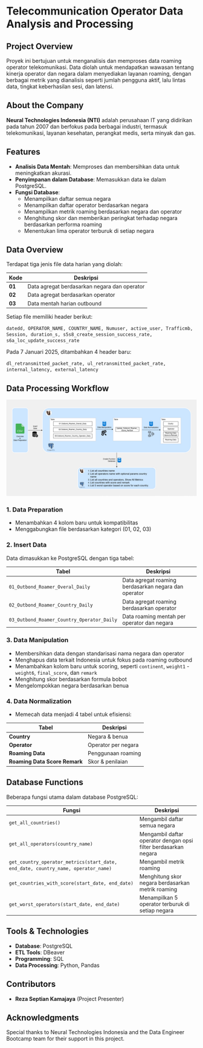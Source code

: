 # Telecommunication Operator Data Analysis and Processing

## Project Overview
Proyek ini bertujuan untuk menganalisis dan memproses data roaming operator telekomunikasi. Data diolah untuk mendapatkan wawasan tentang kinerja operator dan negara dalam menyediakan layanan roaming, dengan berbagai metrik yang dianalisis seperti jumlah pengguna aktif, lalu lintas data, tingkat keberhasilan sesi, dan latensi.

## About the Company
**Neural Technologies Indonesia (NTI)** adalah perusahaan IT yang didirikan pada tahun 2007 dan berfokus pada berbagai industri, termasuk telekomunikasi, layanan kesehatan, perangkat medis, serta minyak dan gas.

## Features
- **Analisis Data Mentah**: Memproses dan membersihkan data untuk meningkatkan akurasi.
- **Penyimpanan dalam Database**: Memasukkan data ke dalam PostgreSQL.
- **Fungsi Database**:
  - Menampilkan daftar semua negara
  - Menampilkan daftar operator berdasarkan negara
  - Menampilkan metrik roaming berdasarkan negara dan operator
  - Menghitung skor dan memberikan peringkat terhadap negara berdasarkan performa roaming
  - Menentukan lima operator terburuk di setiap negara

## Data Overview
Terdapat tiga jenis file data harian yang diolah:

| Kode | Deskripsi |
|------|------------------------------------|
| **01** | Data agregat berdasarkan negara dan operator |
| **02** | Data agregat berdasarkan operator |
| **03** | Data mentah harian outbound |

Setiap file memiliki header berikut:
```
datedd, OPERATOR_NAME, COUNTRY_NAME, Numuser, active_user, Trafficmb,
Session, duration_s, s5s8_create_session_success_rate, s6a_loc_update_success_rate
```

Pada 7 Januari 2025, ditambahkan 4 header baru:
```
dl_retransmitted_packet_rate, ul_retransmitted_packet_rate, internal_latency, external_latency
```

## Data Processing Workflow
![Workflow](https://github.com/zareee12/Outbound-Roaming-Data-Analysis-and-Processing/blob/main/flow%20diagram.jpg)

### 1. Data Preparation
- Menambahkan 4 kolom baru untuk kompatibilitas
- Menggabungkan file berdasarkan kategori (01, 02, 03)

### 2. Insert Data
Data dimasukkan ke PostgreSQL dengan tiga tabel:

| Tabel | Deskripsi |
|----------------------------|--------------------------------------------|
| `01_Outbond_Roamer_Overal_Daily` | Data agregat roaming berdasarkan negara dan operator |
| `02_Outbond_Roamer_Country_Daily` | Data agregat roaming berdasarkan operator |
| `03_Outbond_Roamer_Country_Operator_Daily` | Data roaming mentah per operator dan negara |

### 3. Data Manipulation
- Membersihkan data dengan standarisasi nama negara dan operator
- Menghapus data terkait Indonesia untuk fokus pada roaming outbound
- Menambahkan kolom baru untuk scoring, seperti `continent`, `weight1` - `weight6`, `final_score`, dan `remark`
- Menghitung skor berdasarkan formula bobot
- Mengelompokkan negara berdasarkan benua

### 4. Data Normalization
- Memecah data menjadi 4 tabel untuk efisiensi:

| Tabel | Deskripsi |
|-----------------------------|------------------------------------------|
| **Country** | Negara & benua |
| **Operator** | Operator per negara |
| **Roaming Data** | Penggunaan roaming |
| **Roaming Data Score Remark** | Skor & penilaian |

## Database Functions
Beberapa fungsi utama dalam database PostgreSQL:

| Fungsi | Deskripsi |
|---------------------------------|--------------------------------------------------|
| `get_all_countries()` | Mengambil daftar semua negara |
| `get_all_operators(country_name)` | Mengambil daftar operator dengan opsi filter berdasarkan negara |
| `get_country_operator_metrics(start_date, end_date, country_name, operator_name)` | Mengambil metrik roaming |
| `get_countries_with_score(start_date, end_date)` | Menghitung skor negara berdasarkan metrik roaming |
| `get_worst_operators(start_date, end_date)` | Menampilkan 5 operator terburuk di setiap negara |

## Tools & Technologies
- **Database**: PostgreSQL
- **ETL Tools**: DBeaver
- **Programming**: SQL
- **Data Processing**: Python, Pandas

## Contributors
- **Reza Septian Kamajaya** (Project Presenter)


## Acknowledgments
Special thanks to Neural Technologies Indonesia and the Data Engineer Bootcamp team for their support in this project.


